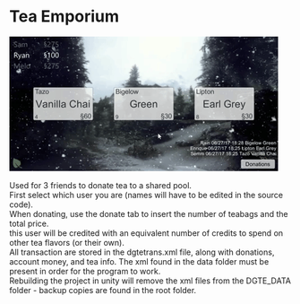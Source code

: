 # Tea Emporium

![alt text](https://github.com/ryanmoser/Tea-Emporium/blob/master/giphy.gif "Example Gif 1")


Used for 3 friends to donate tea to a shared pool.  
First select which user you are (names will have to be edited in the source code).  
When donating, use the donate tab to insert the number of teabags and the total price.  
  this user will be credited with an equivalent number of credits to spend on other tea flavors (or their own).  
All transaction are stored in the dgtetrans.xml file, along with donations, account money, and tea info.
The xml found in the data folder must be present in order for the program to work.  
  Rebuilding the project in unity will remove the xml files from the DGTE_DATA folder - backup copies are found in the root folder.  

